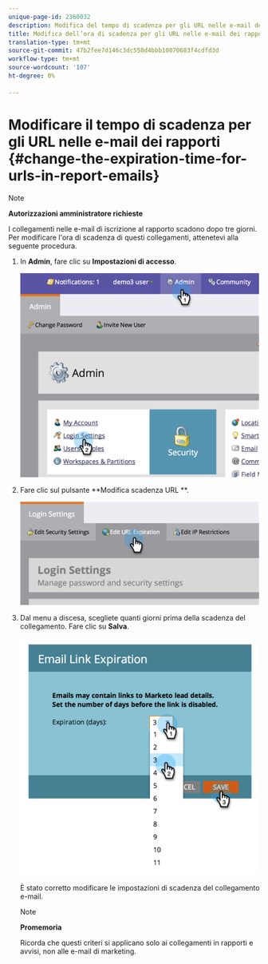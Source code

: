```yaml
---
unique-page-id: 2360032
description: Modifica del tempo di scadenza per gli URL nelle e-mail dei rapporti - Documenti Marketo - Documentazione del prodotto
title: Modifica dell’ora di scadenza per gli URL nelle e-mail dei rapporti
translation-type: tm+mt
source-git-commit: 47b2fee7d146c3dc558d4bbb10070683f4cdfd3d
workflow-type: tm+mt
source-wordcount: '107'
ht-degree: 0%

---
```



# Modificare il tempo di scadenza per gli URL nelle e-mail dei rapporti {#change-the-expiration-time-for-urls-in-report-emails}

>[!NOTE]
>
>**Autorizzazioni amministratore richieste**

I collegamenti nelle e-mail di iscrizione al rapporto scadono dopo tre giorni. Per modificare l&#39;ora di scadenza di questi collegamenti, attenetevi alla seguente procedura.

1. In **Admin**, fare clic su **Impostazioni di accesso**.

   ![](assets/image2014-9-16-14-3a44-3a57.png)

1. Fare clic sul pulsante **Modifica scadenza URL **.

   ![](assets/image2014-9-16-14-3a45-3a1.png)

1. Dal menu a discesa, scegliete quanti giorni prima della scadenza del collegamento. Fare clic su **Salva**.

   ![](assets/image2014-9-16-14-3a45-3a5.png)

   È stato corretto modificare le impostazioni di scadenza del collegamento e-mail.

   >[!NOTE]
   >
   >**Promemoria**
   >
   >
   >Ricorda che questi criteri si applicano solo ai collegamenti in rapporti e avvisi, non alle e-mail di marketing.

